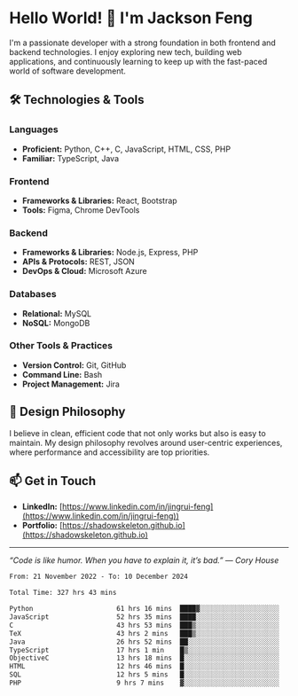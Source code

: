# Hello World! 👋 I'm Jackson Feng

I'm a passionate developer with a strong foundation in both frontend and backend technologies. I enjoy exploring new tech, building web applications, and continuously learning to keep up with the fast-paced world of software development.

## 🛠 Technologies & Tools

### Languages
- **Proficient:** Python, C++, C, JavaScript, HTML, CSS, PHP
- **Familiar:** TypeScript, Java

### Frontend
- **Frameworks & Libraries:** React, Bootstrap
- **Tools:** Figma, Chrome DevTools

### Backend
- **Frameworks & Libraries:** Node.js, Express, PHP
- **APIs & Protocols:** REST, JSON
- **DevOps & Cloud:** Microsoft Azure

### Databases
- **Relational:** MySQL
- **NoSQL:** MongoDB

### Other Tools & Practices
- **Version Control:** Git, GitHub
- **Command Line:** Bash
- **Project Management:** Jira


## 🎨 Design Philosophy

I believe in clean, efficient code that not only works but also is easy to maintain. My design philosophy revolves around user-centric experiences, where performance and accessibility are top priorities.

## 📫 Get in Touch

- **LinkedIn:** [https://www.linkedin.com/in/jingrui-feng](https://www.linkedin.com/in/jingrui-feng))
- **Portfolio:** [https://shadowskeleton.github.io](https://shadowskeleton.github.io)

---

*“Code is like humor. When you have to explain it, it’s bad.” — Cory House*



<!--START_SECTION:waka-->

```txt
From: 21 November 2022 - To: 10 December 2024

Total Time: 327 hrs 43 mins

Python                     61 hrs 16 mins  ████▓░░░░░░░░░░░░░░░░░░░░   18.70 %
JavaScript                 52 hrs 35 mins  ████░░░░░░░░░░░░░░░░░░░░░   16.05 %
C                          43 hrs 53 mins  ███▒░░░░░░░░░░░░░░░░░░░░░   13.39 %
TeX                        43 hrs 2 mins   ███▒░░░░░░░░░░░░░░░░░░░░░   13.13 %
Java                       26 hrs 52 mins  ██░░░░░░░░░░░░░░░░░░░░░░░   08.20 %
TypeScript                 17 hrs 1 min    █▒░░░░░░░░░░░░░░░░░░░░░░░   05.19 %
ObjectiveC                 13 hrs 18 mins  █░░░░░░░░░░░░░░░░░░░░░░░░   04.06 %
HTML                       12 hrs 46 mins  █░░░░░░░░░░░░░░░░░░░░░░░░   03.90 %
SQL                        12 hrs 5 mins   █░░░░░░░░░░░░░░░░░░░░░░░░   03.69 %
PHP                        9 hrs 7 mins    ▓░░░░░░░░░░░░░░░░░░░░░░░░   02.79 %
```

<!--END_SECTION:waka-->

